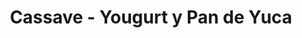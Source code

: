---
title: "Cassave - Yougurt y Pan de Yuca"
url: /ibarra/cassave-yougurt-y-pan-de-yuca/
shop: Kiosk
---